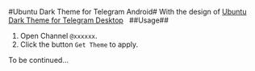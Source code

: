 #Ubuntu Dark Theme for Telegram Android#
With the design of [Ubuntu Dark Theme for Telegram Desktop](https://github.com/michaelkisiel/ubuntu-dark-telegram-theme)
 
##Usage##
1. Open Channel `@xxxxxx`.
2. Click the button `Get Theme` to apply.

To be continued...
